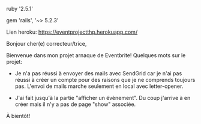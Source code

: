 
ruby '2.5.1'

gem 'rails', '~> 5.2.3'

Lien heroku: https://eventprojectthp.herokuapp.com/ 


Bonjour cher(e) correcteur/trice,

Bienvenue dans mon projet arnaque de Eventbrite! Quelques mots sur le projet: 

- Je n'a pas réussi à envoyer des mails avec SendGrid car je n'ai pas réussi à créer un compte pour des raisons que je ne comprends toujours pas. L'envoi de mails marche seulement en local avec letter-opener.

- J'ai fait jusqu'à la partie "afficher un évènement". Du coup j'arrive à en créer mais il n'y a pas de page "show" associée.


À bientôt!